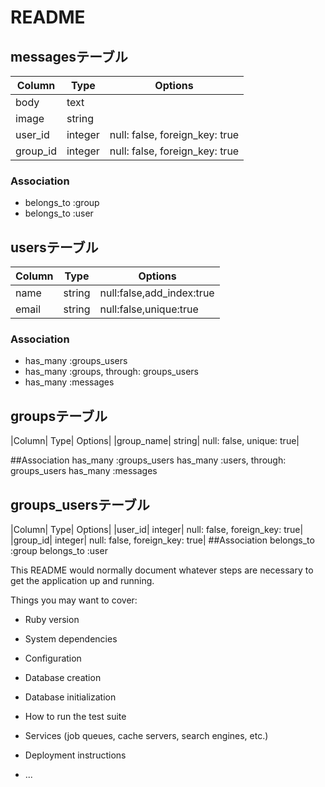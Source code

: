# README

## messagesテーブル

|Column|Type|Options|
|------|----|-------|
|body|text|
|image|string|
|user_id|integer| null: false, foreign_key: true|
|group_id|integer| null: false, foreign_key: true|

### Association
- belongs_to :group
- belongs_to :user

## usersテーブル

|Column|Type|Options|
|------|----|-------|
|name|string|null:false,add_index:true|
|email|string|null:false,unique:true|

### Association
- has_many :groups_users
- has_many :groups, through: groups_users
- has_many :messages

## groupsテーブル
|Column| Type| Options|
|group_name| string| null: false, unique: true|

##Association
has_many :groups_users
has_many :users, through: groups_users
has_many :messages

## groups_usersテーブル
|Column| Type| Options|
|user_id| integer| null: false, foreign_key: true|
|group_id| integer| null: false, foreign_key: true|
##Association
belongs_to :group
belongs_to :user

This README would normally document whatever steps are necessary to get the
application up and running.

Things you may want to cover:

* Ruby version

* System dependencies

* Configuration

* Database creation

* Database initialization

* How to run the test suite

* Services (job queues, cache servers, search engines, etc.)

* Deployment instructions

* ...
